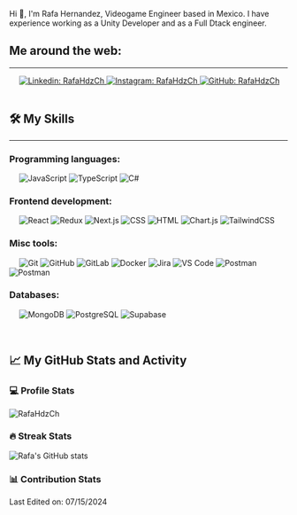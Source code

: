 Hi 👋, I'm Rafa Hernandez, Videogame Engineer based in Mexico. I have experience working as a Unity Developer and as a Full Dtack engineer.

## Me around the web:
-------------------


&emsp;
<a href="https://mx.linkedin.com/in/rafahdzch">
    ![Linkedin: RafaHdzCh](https://img.shields.io/badge/-RafaHdzCh-blue?style=flat-square&logo=Linkedin&logoColor=white)
</a>
<a href="https://www.instagram.com/rafahdzch/">
    ![Instagram: RafaHdzCh](https://img.shields.io/badge/-rafahdzch-000?&logo=Instagram)
</a>
<a href="https://github.com/rafahdzch">
    ![GitHub: RafaHdzCh](https://img.shields.io/github/followers/rafahdzch?label=follow&style=social)
</a>
&emsp;

## 🛠️ My Skills
-------------------
### Programming languages:
&emsp;
![JavaScript](https://img.shields.io/badge/-JavaScript-000?&logo=JavaScript)
![TypeScript](https://img.shields.io/badge/-TypeScript-000?&logo=TypeScript&logoColor=007ACC)
![C#](https://img.shields.io/badge/C%23-007ACC?style=flat&logo=CSharp&logoColor=white)

### Frontend development:
&emsp;
![React](https://img.shields.io/badge/-React-000?&logo=React)
![Redux](https://img.shields.io/badge/-Redux-000?&logo=Redux)
![Next.js](https://img.shields.io/badge/-Next.js-000?&logo=Next.js)
![CSS](https://img.shields.io/badge/-CSS-000?&logo=CSS3)
![HTML](https://img.shields.io/badge/-HTML-000?&logo=HTML5)
![Chart.js](https://img.shields.io/badge/-Chart.js-000?&logo=Chart.js)
![TailwindCSS](https://img.shields.io/badge/tailwindcss-0F172A?&logo=tailwindcss)

### Misc tools:
&emsp;
![Git](https://img.shields.io/badge/-Git-000?&logo=Git)
![GitHub](https://img.shields.io/badge/-GitHub-000?&logo=GitHub)
![GitLab](https://img.shields.io/badge/-GitLab-000?&logo=GitLab)
![Docker](https://img.shields.io/badge/-Docker-000?&logo=Docker)
![Jira](https://img.shields.io/badge/-Jira-000?&logo=Jira)
![VS Code](https://img.shields.io/badge/-VS%20Code-000?&logo=Visual-Studio-Code)
![Postman](https://img.shields.io/badge/-Postman-000?&logo=Postman)
![Postman](https://img.shields.io/badge/-Unity-%23444444?logo=Unity)


### Databases:
&emsp;
![MongoDB](https://img.shields.io/badge/-MongoDB-000?&logo=MongoDB)
![PostgreSQL](https://img.shields.io/badge/-PostgreSQL-000?&logo=PostgreSQL)
![Supabase](https://shields.io/badge/supabase-black?logo=supabase)


&emsp;


## 📈 My GitHub Stats and Activity

### 💻 Profile Stats

<img src="https://github-readme-stats.vercel.app/api/top-langs/?username=rafahdzch&layout=compact&theme=dark&bg_color=0A0A0A" alt="RafaHdzCh"/>


### 🔥 Streak Stats

![Rafa's GitHub stats](https://github-readme-streak-stats.herokuapp.com/?user=rafahdzch&theme=tokyonight)

### 📊 Contribution Stats

Last Edited on: 07/15/2024

<br />
<br />
<br />
<br />
<br />
